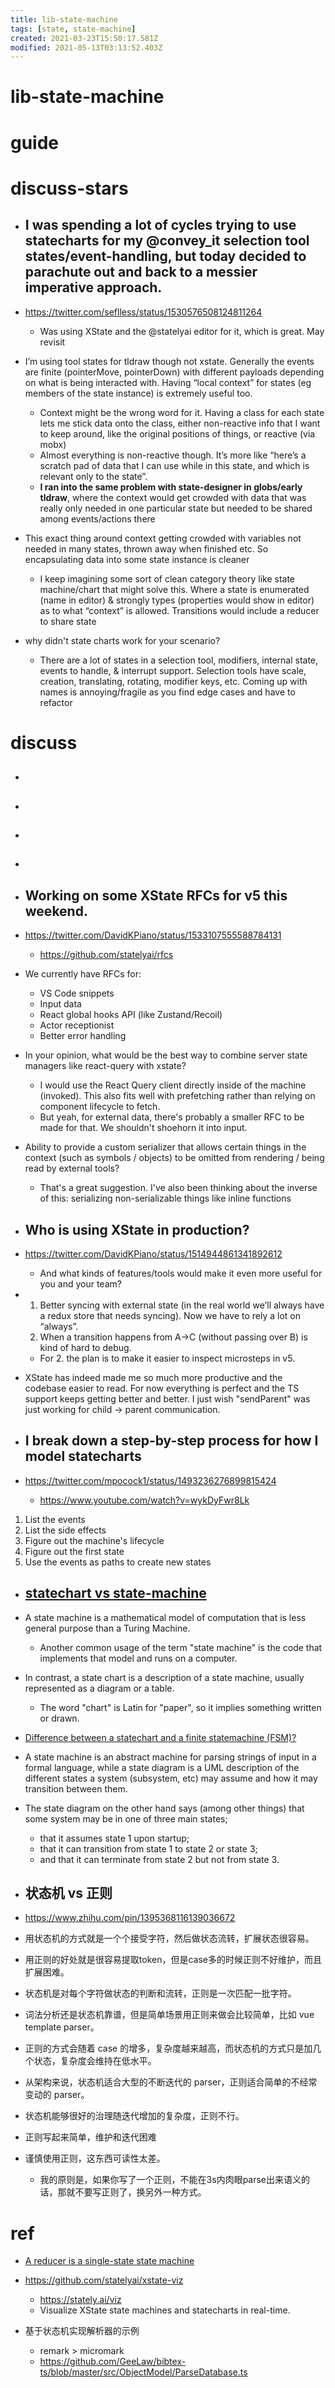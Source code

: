 ```yaml
---
title: lib-state-machine
tags: [state, state-machine]
created: 2021-03-23T15:50:17.581Z
modified: 2021-05-13T03:13:52.403Z
---
```


# lib-state-machine

# guide

# discuss-stars
- ## I was spending a lot of cycles trying to use statecharts for my @convey_it selection tool states/event-handling, but today decided to parachute out and back to a messier imperative approach. 
- https://twitter.com/seflless/status/1530576508124811264
  - Was using XState and the @statelyai editor for it, which is great. May revisit
- I’m using tool states for tldraw though not xstate. Generally the events are finite (pointerMove, pointerDown) with different payloads depending on what is being interacted with. Having “local context” for states (eg members of the state instance) is extremely useful too.
  - Context might be the wrong word for it. Having a class for each state lets me stick data onto the class, either non-reactive info that I want to keep around, like the original positions of things, or reactive (via mobx)
  - Almost everything is non-reactive though. It’s more like “here’s a scratch pad of data that I can use while in this state, and which is relevant only to the state”.
  - **I ran into the same problem with state-designer in globs/early tldraw**, where the context would get crowded with data that was really only needed in one particular state but needed to be shared among events/actions there

- This exact thing around context getting crowded with variables not needed in many states, thrown away when finished etc. So encapsulating data into some state instance is cleaner
  - I keep imagining some sort of clean category theory like state machine/chart that might solve this. Where a state is enumerated (name in editor) & strongly types (properties would show in editor) as to what “context” is allowed. Transitions would include a reducer to share state

- why didn't state charts work for your scenario?
  - There are a lot of states in a selection tool, modifiers, internal state, events to handle, & interrupt support. Selection tools have scale, creation, translating, rotating, modifier keys, etc. Coming up with names is annoying/fragile as you find edge cases and have to refactor
# discuss
- ## 

- ## 

- ## 

- ## 

- ## Working on some XState RFCs for v5 this weekend.
- https://twitter.com/DavidKPiano/status/1533107555588784131
  - https://github.com/statelyai/rfcs
- We currently have RFCs for:
  - VS Code snippets
  - Input data
  - React global hooks API (like Zustand/Recoil)
  - Actor receptionist
  - Better error handling

- In your opinion, what would be the best way to combine server state managers like react-query with xstate?
  - I would use the React Query client directly inside of the machine (invoked). This also fits well with prefetching rather than relying on component lifecycle to fetch.
  - But yeah, for external data, there's probably a smaller RFC to be made for that. We shouldn't shoehorn it into input.

- Ability to provide a custom serializer that allows certain things in the context (such as symbols / objects) to be omitted from rendering / being read by external tools?
  - That's a great suggestion. I've also been thinking about the inverse of this: serializing non-serializable things like inline functions

- ## Who is using XState in production?
- https://twitter.com/DavidKPiano/status/1514944861341892612
  - And what kinds of features/tools would make it even more useful for you and your team?
- 1. Better syncing with external state (in the real world we’ll always have a redux store that needs syncing). Now we have to rely a lot on “always”.
  1. When a transition happens from A->C (without passing over B) is kind of hard to debug.
  - For 2. the plan is to make it easier to inspect microsteps in v5.
- XState has indeed made me so much more productive and the codebase easier to read. For now everything is perfect and the TS support keeps getting better and better. I just wish "sendParent" was just working for child -> parent communication.

- ## I break down a step-by-step process for how I model statecharts
- https://twitter.com/mpocock1/status/1493236276899815424
  - https://www.youtube.com/watch?v=wykDyFwr8Lk
1. List the events
2. List the side effects
3. Figure out the machine's lifecycle
4. Figure out the first state
5. Use the events as paths to create new states

- ## [statechart vs state-machine](https://stackoverflow.com/questions/37034913)
- A state machine is a mathematical model of computation that is less general purpose than a Turing Machine. 
  - Another common usage of the term "state machine" is the code that implements that model and runs on a computer.
- In contrast, a state chart is a description of a state machine, usually represented as a diagram or a table. 
  - The word "chart" is Latin for "paper", so it implies something written or drawn.

- [Difference between a statechart and a finite statemachine (FSM)?](https://stackoverflow.com/questions/8190385)
- A state machine is an abstract machine for parsing strings of input in a formal language, while a state diagram is a UML description of the different states a system (subsystem, etc) may assume and how it may transition between them.
- The state diagram on the other hand says (among other things) that some system may be in one of three main states; 
  - that it assumes state 1 upon startup; 
  - that it can transition from state 1 to state 2 or state 3; 
  - and that it can terminate from state 2 but not from state 3.

- ## 状态机 vs 正则
- https://www.zhihu.com/pin/1395368116139036672
- 用状态机的方式就是一个个接受字符，然后做状态流转，扩展状态很容易。
- 用正则的好处就是很容易提取token，但是case多的时候正则不好维护，而且扩展困难。
- 状态机是对每个字符做状态的判断和流转，正则是一次匹配一批字符。
- 词法分析还是状态机靠谱，但是简单场景用正则来做会比较简单，比如 vue template parser。
- 正则的方式会随着 case 的增多，复杂度越来越高，而状态机的方式只是加几个状态，复杂度会维持在低水平。
- 从架构来说，状态机适合大型的不断迭代的 parser，正则适合简单的不经常变动的 parser。
- 状态机能够很好的治理随迭代增加的复杂度，正则不行。
- 正则写起来简单，维护和迭代困难

- 谨慎使用正则，这东西可读性太差。
  - 我的原则是，如果你写了一个正则，不能在3s内肉眼parse出来语义的话，那就不要写正则了，换另外一种方式。
# ref
- [A reducer is a single-state state machine](https://erikras.com/blog/reducer-single-state-machine)

- https://github.com/statelyai/xstate-viz
  - https://stately.ai/viz
  - Visualize XState state machines and statecharts in real-time.

- 基于状态机实现解析器的示例
  - remark > micromark
  - https://github.com/GeeLaw/bibtex-ts/blob/master/src/ObjectModel/ParseDatabase.ts
